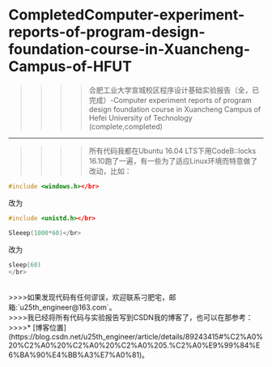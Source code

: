 # CompletedComputer-experiment-reports-of-program-design-foundation-course-in-Xuancheng-Campus-of-HFUT
>>>>合肥工业大学宣城校区程序设计基础实验报告（全，已完成）-Computer experiment reports of program design foundation course in Xuancheng Campus of Hefei University of Technology (complete,completed)</br>
*****
>>>>所有代码我都在Ubuntu 16.04 LTS下用CodeB::locks 16.10跑了一遍，有一些为了适应Linux环境而特意做了改动，比如：
```cpp
#include <windows.h></br>
```
改为</br>
```cpp
#include <unistd.h></br>
```

```cpp
Sleeep(1000*60)</br>
```
改为</br>
```cpp
sleep(60)
</br>
```
</br>
>>>>如果发现代码有任何谬误，欢迎联系刁肥宅，邮箱:`u25th_engineer@163.com`。</br>
>>>>我已经将所有代码与实验报告写到CSDN我的博客了，也可以在那参考：
>>>>* [博客位置](https://blog.csdn.net/u25th_engineer/article/details/89243415#%C2%A0%20%C2%A0%20%C2%A0%20%C2%A0%205.%C2%A0%E9%99%84%E6%BA%90%E4%BB%A3%E7%A0%81)。
